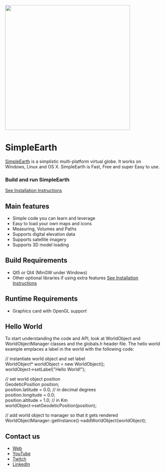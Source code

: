 <img src="http://www.huesoftllc.com/oldPage/slider1.jpg" width=400>


SimpleEarth
=========

[SimpleEarth][1] is a simplistic multi-platform virtual globe. It works on Windows, Linux and OS X. SimpleEarth is Fast, Free and super Easy to use.


### Build and run SimpleEarth ###

[See Installation Instructions][2]


Main features
-------------
   * Simple code you can learn and leverage
   * Easy to load your own maps and icons
   * Measuring, Volumes and Paths
   * Supports digital elevation data
   * Supports satellite imagery
   * Supports 3D model loading


Build Requirements
------------------

* Qt5 or Qt4 (MinGW under Windows)
* Other optional libraries if using extra features [See Installation Instructions][2]


Runtime Requirements
--------------------
  * Graphics card with OpenGL support


Hello World
-----------

To start understanding the code and API, look at WorldObject and WorldObjectManager classes and the globals.h header file. The hello world example emplaces a label in the world with the following code:

// instantiate world object and set label<br>
WorldObject* worldObject = new WorldObject();<br>
worldObject->setLabel("Hello World!");<br>

// set world object position<br>
GeodeticPosition position;<br>
position.latitude = 0.0;  // in decimal degrees<br>
position.longitude = 0.0;<br>
position.altitude = 1.0;  // in Km<br>
worldObject->setGeodeticPosition(position);<br>

// add world object to manager so that it gets rendered<br>
WorldObjectManager::getInstance()->addWorldObject(worldObject);<br>


Contact us
----------

   * [Web][1]
   * [YouTube][2]
   * [Twitch][3]
   * [LinkedIn][4]

[1]: http://www.huesoftllc.com
[2]: https://www.youtube.com/hectormendoza2001
[3]: https://www.twitch.tv/hmendoza2001
[4]: https://www.linkedin.com/in/hector-v-mendoza-940b5149/
